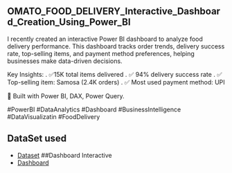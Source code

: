 ## OMATO_FOOD_DELIVERY_Interactive_Dashboard_Creation_Using_Power_BI

I recently created an interactive Power BI dashboard to analyze food delivery performance.
This dashboard tracks order trends, delivery success rate, top-selling items, and payment method preferences, helping businesses make data-driven decisions.

Key Insights:
. ✅15K total items delivered
. ✅ 94% delivery success rate
. ✅ Top-selling item: Samosa (2.4K orders)
. ✅ Most used payment method: UPI

📌 Built with Power BI, DAX, Power Query.

#PowerBI #DataAnalytics #Dashboard #BusinessIntelligence #DataVisualizatin #FoodDelivery

## DataSet used
- <a href="https://github.com/Ansarifaheem942/DataAnalyst-Omato_Food_Delivery_Project.git">Dataset</a>
##Dashboard Interactive
- <a href="https://github.com/Ansarifaheem942/DataAnalyst-Omato_Food_Delivery_Project/blob/main/Omato_Food_Delivery.png">Dashboard</a>


